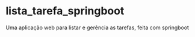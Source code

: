 # lista_tarefa_springboot
Uma aplicação web para listar e gerência as tarefas, feita com springboot
